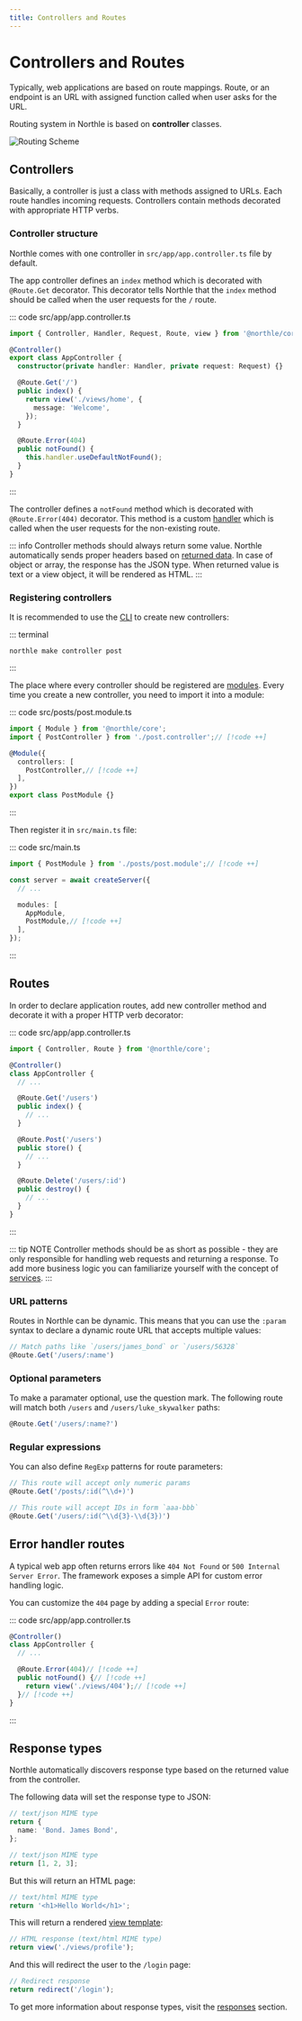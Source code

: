 ```yaml
---
title: Controllers and Routes
---
```


# Controllers and Routes

Typically, web applications are based on route mappings. Route, or  an endpoint is an URL with assigned function called when user asks for the URL.

Routing system in Northle is based on **controller** classes.

![Routing Scheme](./assets/routing.png)

## Controllers

Basically, a controller is just a class with methods assigned to URLs. Each route handles incoming requests. Controllers contain methods decorated with appropriate HTTP verbs.

### Controller structure

Northle comes with one controller in `src/app/app.controller.ts` file by default.

The app controller defines an `index` method which is decorated with `@Route.Get` decorator. This decorator tells Northle that the `index` method should be called when the user requests for the `/` route.

::: code src/app/app.controller.ts
```ts
import { Controller, Handler, Request, Route, view } from '@northle/core';

@Controller()
export class AppController {
  constructor(private handler: Handler, private request: Request) {}

  @Route.Get('/')
  public index() {
    return view('./views/home', {
      message: 'Welcome',
    });
  }

  @Route.Error(404)
  public notFound() {
    this.handler.useDefaultNotFound();
  }
}
```
:::

The controller defines a `notFound` method which is decorated with `@Route.Error(404)` decorator. This method is a custom [handler](/docs/essentials/controllers-and-routes#error-handler-routes) which is called when the user requests for the non-existing route.

::: info
Controller methods should always return some value. Northle automatically sends proper headers based on [returned data](#response-types). In case of object or array, the response has the JSON type. When returned value is text or a view object, it will be rendered as HTML.
:::

### Registering controllers

It is recommended to use the [CLI](/docs/essentials/cli) to create new controllers:

::: terminal
```shell
northle make controller post
```
:::

The place where every controller should be registered are [modules](/docs/essentials/modules). Every time you create a new controller, you need to import it into a module:

::: code src/posts/post.module.ts
```ts
import { Module } from '@northle/core';
import { PostController } from './post.controller';// [!code ++]

@Module({
  controllers: [
    PostController,// [!code ++]
  ],
})
export class PostModule {}
```
:::

Then register it in `src/main.ts` file:

::: code src/main.ts
```ts
import { PostModule } from './posts/post.module';// [!code ++]

const server = await createServer({
  // ...

  modules: [
    AppModule,
    PostModule,// [!code ++]
  ],
});
```
:::

## Routes

In order to declare application routes, add new controller method and decorate it with a proper HTTP verb decorator:

::: code src/app/app.controller.ts
```ts
import { Controller, Route } from '@northle/core';

@Controller()
class AppController {
  // ...

  @Route.Get('/users')
  public index() {
    // ...
  }

  @Route.Post('/users')
  public store() {
    // ...
  }

  @Route.Delete('/users/:id')
  public destroy() {
    // ...
  }
}
```
:::

::: tip NOTE
Controller methods should be as short as possible - they are only responsible for handling web requests and returning a response. To add more business logic you can familiarize yourself with the concept of [services](/docs/essentials/services).
:::

### URL patterns

Routes in Northle can be dynamic. This means that you can use the `:param` syntax to declare a dynamic route URL that accepts multiple values:

```ts
// Match paths like `/users/james_bond` or `/users/56328`
@Route.Get('/users/:name')
```

### Optional parameters

To make a paramater optional, use the question mark. The following route will match both `/users` and `/users/luke_skywalker` paths:

```ts
@Route.Get('/users/:name?')
```

### Regular expressions

You can also define `RegExp` patterns for route parameters:

```ts
// This route will accept only numeric params
@Route.Get('/posts/:id(^\\d+)')

// This route will accept IDs in form `aaa-bbb`
@Route.Get('/users/:id(^\\d{3}-\\d{3})')
```

## Error handler routes

A typical web app often returns errors like `404 Not Found` or `500 Internal Server Error`. The framework exposes a simple API for custom error handling logic.

You can customize the `404` page by adding a special `Error` route:

::: code src/app/app.controller.ts
```ts
@Controller()
class AppController {
  // ...

  @Route.Error(404)// [!code ++]
  public notFound() {// [!code ++]
    return view('./views/404');// [!code ++]
  }// [!code ++]
}
```
:::

## Response types

Northle automatically discovers response type based on the returned value from the controller.

The following data will set the response type to JSON:

```ts
// text/json MIME type
return {
  name: 'Bond. James Bond',
};
```

```ts
// text/json MIME type
return [1, 2, 3];
```

But this will return an HTML page:

```ts
// text/html MIME type
return '<h1>Hello World</h1>';
```

This will return a rendered [view template](/docs/essentials/views):

```ts
// HTML response (text/html MIME type)
return view('./views/profile');
```

And this will redirect the user to the `/login` page:

```ts
// Redirect response
return redirect('/login');
```

To get more information about response types, visit the [responses](/docs/essentials/responses) section.

